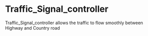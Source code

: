 # Traffic_Signal_controller
 Traffic_Signal_controller allows the traffic to flow smoothly between Highway and Country road
